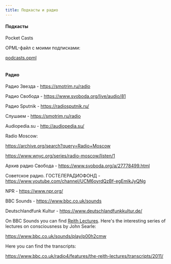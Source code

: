 ```yaml
---
title: Подкасты и радио
---
```


#### Подкасты

Pocket Casts

OPML-файл с моими подписками:

[podcasts.opml](/files/podcasts.opml)
<br><br>

#### Радио

Радио Звезда - <https://smotrim.ru/radio>

Радио Свобода - <https://www.svoboda.org/live/audio/81>

Радио Sputnik - <https://radiosputnik.ru/>

Слушаем - <https://smotrim.ru/radio>

Audiopedia.su - <http://audiopedia.su/>

Radio Moscow:

<https://archive.org/search?query=Radio+Moscow>

<https://www.wnyc.org/series/radio-moscow/listen/1>

Архив радио Свобода - <https://www.svoboda.org/a/27778499.html>

Советское радио. ГОСТЕЛЕРАДИОФОНД - <https://www.youtube.com/channel/UCM6oyrdQzBf-egEmlkJyQNg>

NPR - <https://www.npr.org/>

BBC Sounds - <https://www.bbc.co.uk/sounds>

Deutschlandfunk Kultur - <https://www.deutschlandfunkkultur.de/>

On BBC Sounds you can find [Reith Lectures](https://en.wikipedia.org/wiki/Reith_Lectures). Here's the interesting series of lectures on consciousness by John Searle:

<https://www.bbc.co.uk/sounds/play/p00h2cmw>

Here you can find the transcripts:

<https://www.bbc.co.uk/radio4/features/the-reith-lectures/transcripts/2011/>